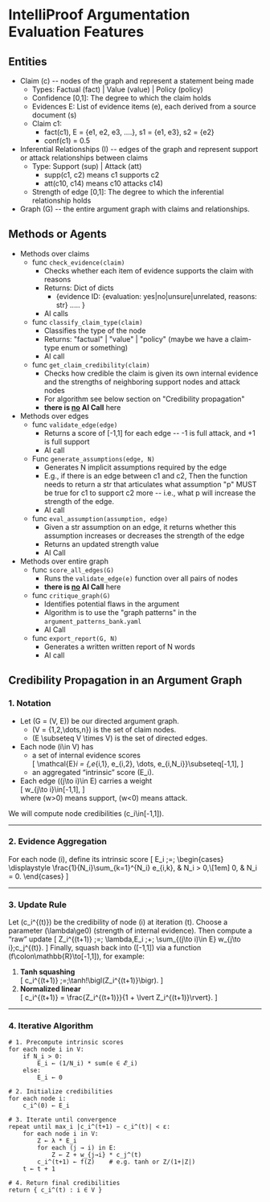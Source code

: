 # IntelliProof Argumentation Evaluation Features



## Entities

- Claim (c) -- nodes of the graph and represent a statement being made
  - Types: Factual (fact) | Value (value) | Policy (policy)  
  - Confidence [0,1]: The degree to which the claim holds 
  - Evidences E: List of evidence items (e), each derived from a source document (s)
  - Claim c1: 
    - fact(c1), E = {e1, e2, e3, ....}, s1 = {e1, e3}, s2 = {e2}
    - conf(c1) = 0.5
- Inferential Relationships (I) -- edges of the graph and represent support or attack relationships between claims
  - Type: Support (sup) | Attack (att)
    - supp(c1, c2) means c1 supports c2 
    - att(c10, c14) means c10 attacks c14)
  - Strength of edge [0,1]: The degree to which the inferential relationship holds
- Graph (G) -- the entire argument graph with claims and relationships. 



## Methods or Agents

- Methods over claims
  - func `check_evidence(claim) `
    - Checks whether each item of evidence supports the claim with reasons 
    - Returns: Dict of dicts
      - {evidence ID: {evaluation: yes|no|unsure|unrelated, reasons: str} .....  } 
    - AI calls 
  - func `classify_claim_type(claim)`
    - Classifies the type of the node
    - Returns: "factual" | "value" | "policy"  (maybe we have a claim-type enum or something)
    - AI call
  - func `get_claim_credibility(claim)`
    - Checks how credible the claim is given its own internal evidence and the strengths of neighboring support nodes and attack nodes 
    - For algorithm see below section on "Credibility propagation" 
    - **there is <u>no</u> AI Call** here 
- Methods over edges 
  - func `validate_edge(edge)`
    - Returns a score of [-1,1] for each edge -- -1 is full attack, and +1 is full support 
    - AI call 
  - Func `generate_assumptions(edge, N)`
    - Generates N implicit assumptions required by the edge 
    - E.g., if there is an edge between c1 and c2, Then the function needs to return a str that articulates what assumption "p" MUST be true for c1 to support c2 more -- i.e., what p will increase the strength of the edge. 
    - AI call
  - func `eval_assumption(assumption, edge)`
    - Given a str assumption on an edge, it returns whether this assumption increases or decreases the strength of the edge 
    - Returns an updated strength value 
    - AI Call
- Methods over entire graph 
  - func `score_all_edges(G)`
    - Runs the `validate_edge(e)` function over all pairs of nodes 
    - **there is <u>no</u> AI Call** here 
  - func `critique_graph(G)`
    - Identifies potential flaws in the argument 
    - Algorithm is to use the "graph patterns" in the `argument_patterns_bank.yaml`
    - AI Call 
  - func `export_report(G, N)`
    - Generates a written written report of N words 
    - AI call







## Credibility Propagation in an Argument Graph

### 1. Notation

- Let \(G = (V, E)\) be our directed argument graph.  
  - \(V = \{1,2,\dots,n\}\) is the set of claim nodes.  
  - \(E \subseteq V \times V\) is the set of directed edges.  
- Each node \(i\in V\) has  
  - a set of internal evidence scores  
    \[
      \mathcal{E}_i = \{\,e_{i,1}, e_{i,2}, \dots, e_{i,N_i}\}\subseteq[-1,1],
    \]  
  - an aggregated “intrinsic” score \(E_i\).  
- Each edge \((j\to i)\in E\) carries a weight  
  \[
    w_{j\to i}\in[-1,1],
  \]  
  where \(w>0\) means support, \(w<0\) means attack.

We will compute node credibilities \(c_i\in[-1,1]\).

---

### 2. Evidence Aggregation

For each node \(i\), define its intrinsic score
\[
E_i \;=\;
\begin{cases}
\displaystyle \frac{1}{N_i}\sum_{k=1}^{N_i} e_{i,k}, 
& N_i > 0,\\[1em]
0, 
& N_i = 0.
\end{cases}
\]

---

### 3. Update Rule

Let \(c_i^{(t)}\) be the credibility of node \(i\) at iteration \(t\).  Choose a parameter \(\lambda\ge0\) (strength of internal evidence).  Then compute a “raw” update
\[
Z_i^{(t+1)}
\;=\;
\lambda\,E_i
\;+\;
\sum_{(j\to i)\in E} w_{j\to i}\;c_j^{(t)}.
\]
Finally, squash back into \([-1,1]\) via a function \(f\colon\mathbb{R}\to[-1,1]\), for example:

1. **Tanh squashing**  
   \[
   c_i^{(t+1)} \;=\;\tanh\!\bigl(Z_i^{(t+1)}\bigr).
   \]
2. **Normalized linear**  
   \[
   c_i^{(t+1)}
   = \frac{Z_i^{(t+1)}}{1 + \lvert Z_i^{(t+1)}\rvert}.
   \]

---

### 4. Iterative Algorithm

```pseudo
# 1. Precompute intrinsic scores
for each node i in V:
    if N_i > 0:
        E_i ← (1/N_i) * sum(e ∈ 𝓔_i)
    else:
        E_i ← 0

# 2. Initialize credibilities
for each node i:
    c_i^(0) ← E_i

# 3. Iterate until convergence
repeat until max_i |c_i^(t+1) − c_i^(t)| < ε:
    for each node i in V:
        Z ← λ * E_i
        for each (j → i) in E:
            Z ← Z + w_{j→i} * c_j^(t)
        c_i^(t+1) ← f(Z)    # e.g. tanh or Z/(1+|Z|)
    t ← t + 1

# 4. Return final credibilities
return { c_i^(t) : i ∈ V }